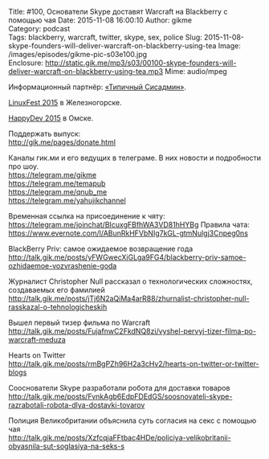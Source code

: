 Title: #100, Основатели Skype доставят Warcraft на Blackberry с помощью чая
Date: 2015-11-08 16:00:10
Author: gikme  
Category: podcast  
Tags: blackberry, warcraft, twitter, skype, sex, police
Slug: 2015-11-08-skype-founders-will-deliver-warcraft-on-blackberry-using-tea
Image: /images/episodes/gikme-pic-s03e100.jpg  
Enclosure: http://static.gik.me/mp3/s03/00100-skype-founders-will-deliver-warcraft-on-blackberry-using-tea.mp3
Mime: audio/mpeg


Информационный партнёр: [«Типичный Сисадмин»](https://vk.com/sysodmins).

[LinuxFest 2015](http://vk.com/public74206587) в Железногорске.

[HappyDev 2015](https://vk.com/happydev) в Омске.

Поддержать выпуск: <br>
<http://gik.me/pages/donate.html>

Каналы гик.ми и его ведущих в телеграме. В них новости и подробности про шоу. <br>
<https://telegram.me/gikme> <br>
<https://telegram.me/temapub> <br>
<https://telegram.me/qnub_me> <br>
<https://telegram.me/yahujikchannel> <br>

Временная ссылка на присоединение к чяту: <br>
<https://telegram.me/joinchat/BIcuxgFBfhWA3VD81hHYBg>
Правила чата: <br>
<https://www.evernote.com/l/ABunRkHFVbNIg7kGL-gtmNulgj3Cnpeg0ns>

BlackBerry Priv: самое ожидаемое возвращение года <br>
<http://talk.gik.me/posts/yFWGwecXiGLga9FG4/blackberry-priv-samoe-ozhidaemoe-vozvrashenie-goda>

Журналист Christopher Null рассказал о технологических сложностях, создаваемых его фамилией <br>
<http://talk.gik.me/posts/jTj6N2aQiMa4arR88/zhurnalist-christopher-null-rasskazal-o-tehnologicheskih>

Вышел первый тизер фильма по Warcraft <br>
<http://talk.gik.me/posts/FujafnwC2FkdNQ8zi/vyshel-pervyj-tizer-filma-po-warcraft-meduza>

Hearts on Twitter <br>
<http://talk.gik.me/posts/rmBgPZh96H2a3cHv2/hearts-on-twitter-or-twitter-blogs>

Сооснователи Skype разработали робота для доставки товаров <br>
<http://talk.gik.me/posts/FvnkAgb6EdpFDEdGS/soosnovateli-skype-razrabotali-robota-dlya-dostavki-tovarov>

Полиция Великобритании объяснила суть согласия на секс с помощью чая <br>
<http://talk.gik.me/posts/XzfcqjaFFtbac4HDe/policiya-velikobritanii-obyasnila-sut-soglasiya-na-seks-s>